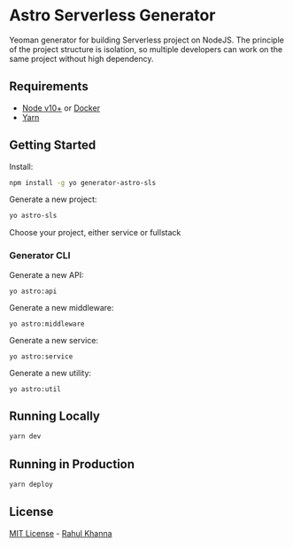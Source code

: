 
# Astro Serverless Generator

Yeoman generator for building Serverless project on NodeJS.
The principle of the project structure is isolation, so multiple developers can work on the same project without high dependency.

## Requirements

 - [Node v10+](https://nodejs.org/en/download/current/) or [Docker](https://www.docker.com/)
 - [Yarn](https://yarnpkg.com/en/docs/install)

## Getting Started

Install:
```bash
npm install -g yo generator-astro-sls
```

Generate a new project:

```bash
yo astro-sls
```
Choose your project, either service or fullstack

### Generator CLI

Generate a new API:

```
yo astro:api
```

Generate a new middleware:

```
yo astro:middleware
```

Generate a new service:

```
yo astro:service
```

Generate a new utility:

```
yo astro:util
```

## Running Locally

```bash
yarn dev
```

## Running in Production

```bash
yarn deploy
```

## License

[MIT License](README.md) - [Rahul Khanna](https://github.com/khanna91)
